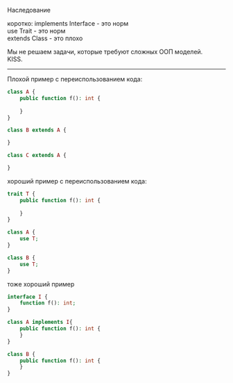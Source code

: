 Наследование

коротко:
implements Interface - это норм    
use Trait - это норм  
extends Class - это плохо  


Мы не решаем задачи, которые требуют сложных ООП моделей.   
KISS. 


---

Плохой пример с переиспользованием кода:
```php
class A {
    public function f(): int {
        
    }
}

class B extends A {

}

class C extends A {

} 
```

хороший пример с переиспользованием кода:
```php
trait T {
    public function f(): int {
        
    }
}

class A {
    use T;
}

class B {
    use T;
}
```


тоже хороший пример
```php
interface I {
    function f(): int;
}

class A implements I{
    public function f(): int {
    }
}

class B {
    public function f(): int {
    }
}
```